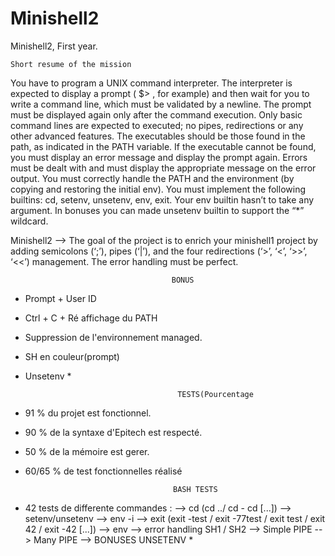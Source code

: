 # Minishell2
Minishell2, First year.

	Short resume of the mission
You have to program a UNIX command interpreter.
The interpreter is expected to display a prompt ( $> , for example) and then wait for you to write a command
line, which must be validated by a newline.
The prompt must be displayed again only after the command execution.
Only basic command lines are expected to executed; no pipes, redirections or any other advanced features.
The executables should be those found in the path, as indicated in the PATH variable.
If the executable cannot be found, you must display an error message and display the prompt again.
Errors must be dealt with and must display the appropriate message on the error output.
You must correctly handle the PATH and the environment (by copying and restoring the initial env).
You must implement the following builtins: cd, setenv, unsetenv, env, exit.
Your env builtin hasn’t to take any argument. In bonuses you can made unsetenv builtin to support the “*” wildcard.

Minishell2 -->
The goal of the project is to enrich your minishell1 project by adding semicolons (‘;’), pipes (‘|’), and the four
redirections (‘>’, ‘<’, ‘>>’, ‘<<’) management. The error handling must be perfect.

										BONUS
- Prompt + User ID
- Ctrl + C + Ré affichage du PATH
- Suppression de l'environnement managed.
- SH en couleur(prompt)
- Unsetenv *

										TESTS(Pourcentage
 - 91 % du projet est fonctionnel.
 - 90 % de la syntaxe d'Epitech est respecté.
 - 50 % de la mémoire est gerer.
 - 60/65 % de test fonctionnelles réalisé

 										BASH TESTS
 - 42 tests de differente commandes :
 	--> cd (cd ../ cd - cd [...])
	--> setenv/unsetenv
	--> env -i
	--> exit (exit -test / exit -77test / exit test / exit 42 / exit -42 [...])
	--> env
	--> error handling SH1 / SH2
  --> Simple PIPE
  --> Many PIPE
  --> BONUSES UNSETENV *

 
